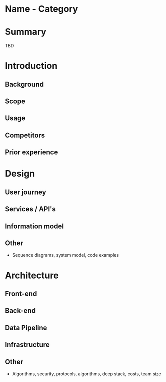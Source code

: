 # Name - Category

# Summary

TBD

# Introduction

## Background

## Scope

## Usage

## Competitors

## Prior experience

# Design

## User journey

## Services / API's

## Information model

## Other

- Sequence diagrams, system model, code examples

# Architecture

## Front-end

## Back-end

## Data Pipeline

## Infrastructure

## Other

- Algorithms, security, protocols, algorithms, deep stack, costs, team size
